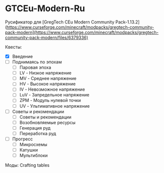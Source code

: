 # GTCEu-Modern-Ru
Русификатор для [GregTech CEu Modern Community Pack-1.13.2](https://www.curseforge.com/minecraft/modpacks/gregtech-community-pack-modern](https://www.curseforge.com/minecraft/modpacks/gregtech-community-pack-modern/files/6379336)  

Квесты:  
  - [x] Введение  
  - [ ] Поднимаясь по эпохам  
    - [ ] Паровая эпоха  
    - [ ] LV - Низкое напряжение  
    - [ ] MV - Среднее напряжение  
    - [ ] HV - Высокое напряжение  
    - [ ] IV - Невозможное напряжение  
    - [ ] LuV - Запредельное напряжение  
    - [ ] ZPM - Модуль нулевой точки  
    - [ ] UV - Ультимативное напряжение  
  - [ ] Советы и рекомендации  
    - [ ] Советы и рекомендации  
    - [ ] Возобновляемые ресурсы  
    - [ ] Генерация руд  
    - [ ] Переработка руд  
  - [ ] Прогресс  
    - [ ] Микросхемы  
    - [ ] Катушки  
    - [ ] Мультиблоки  
    
Моды: Crafting tables
